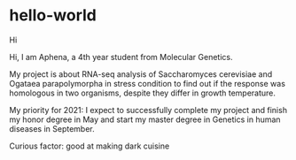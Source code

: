 # hello-world

Hi

Hi, I am Aphena, a 4th year student from Molecular Genetics. 

My project is about RNA-seq analysis of Saccharomyces cerevisiae and Ogataea parapolymorpha in stress condition to find out if the response was homologous in two organisms, despite they differ in growth temperature. 

My priority for 2021: I expect to successfully complete my project and finish my honor degree in May and start my master degree in Genetics in human diseases in September. 

Curious factor: good at making dark cuisine
